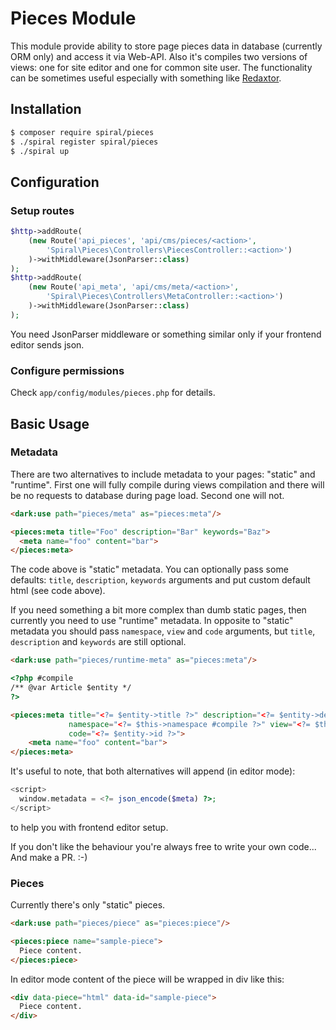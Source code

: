 # Pieces Module

This module provide ability to store page pieces data in database (currently ORM only) and
access it via Web-API. Also it's compiles two versions of views: one for site editor and one for
common site user. The functionality can be sometimes useful especially with something like
[Redaxtor](https://redaxtor.github.io/).

## Installation

```sh
$ composer require spiral/pieces
$ ./spiral register spiral/pieces
$ ./spiral up
```

## Configuration

### Setup routes

```php
$http->addRoute(
    (new Route('api_pieces', 'api/cms/pieces/<action>',
        'Spiral\Pieces\Controllers\PiecesController::<action>')
    )->withMiddleware(JsonParser::class)
);
$http->addRoute(
    (new Route('api_meta', 'api/cms/meta/<action>',
        'Spiral\Pieces\Controllers\MetaController::<action>')
    )->withMiddleware(JsonParser::class)
);
```

You need JsonParser middleware or something similar only if your frontend editor sends json.

### Configure permissions

Check `app/config/modules/pieces.php` for details.

## Basic Usage

### Metadata

There are two alternatives to include metadata to your pages: "static" and "runtime". First one will
fully compile during views compilation and there will be no requests to database during page load.
Second one will not.

```html
<dark:use path="pieces/meta" as="pieces:meta"/>

<pieces:meta title="Foo" description="Bar" keywords="Baz">
  <meta name="foo" content="bar">
</pieces:meta>
```

The code above is "static" metadata. You can optionally pass some defaults: `title`, `description`,
`keywords` arguments and put custom default html (see code above).

If you need something a bit more complex than dumb static pages, then currently you need to use
"runtime" metadata. In opposite to "static" metadata you should pass `namespace`, `view` and `code`
arguments, but `title`, `description` and `keywords` are still optional.

```html
<dark:use path="pieces/runtime-meta" as="pieces:meta"/>

<?php #compile
/** @var Article $entity */
?>

<pieces:meta title="<?= $entity->title ?>" description="<?= $entity->description ?>"
             namespace="<?= $this->namespace #compile ?>" view="<?= $this->view #compile ?>"
             code="<?= $entity->id ?>">
    <meta name="foo" content="bar">
</pieces:meta>
```

It's useful to note, that both alternatives will append (in editor mode):
```php
<script>
  window.metadata = <?= json_encode($meta) ?>;
</script>
```
to help you with frontend editor setup.

If you don't like the behaviour you're always free to write your own code... And make a PR. :-)

### Pieces

Currently there's only "static" pieces.

```html
<dark:use path="pieces/piece" as="pieces:piece"/>

<pieces:piece name="sample-piece">
  Piece content.
</pieces:piece>
```

In editor mode content of the piece will be wrapped in div like this:
```html
<div data-piece="html" data-id="sample-piece">
  Piece content.
</div>
```
